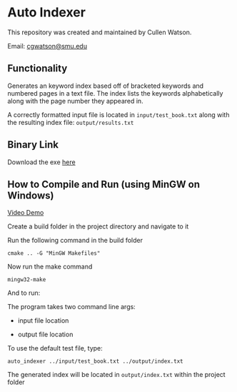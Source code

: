 # Auto Indexer

This repository was created and maintained by Cullen Watson.

Email: cgwatson@smu.edu

## Functionality

Generates an keyword index based off of bracketed keywords and numbered pages in a text file. The index lists the keywords alphabetically along with the page number they appeared in.

A correctly formatted input file is located in ```input/test_book.txt``` along with the resulting index file: ```output/results.txt```

## Binary Link

Download the exe [here](https://github.com/cullenwatson/auto-indexer/releases/tag/v0.1)

## How to Compile and Run (using MinGW on Windows)

[Video Demo](https://youtu.be/CTTfShIPI28)

Create a build folder in the project directory and navigate to it

Run the following command in the build folder

```cmake .. -G "MinGW Makefiles"```

Now run the make command

```mingw32-make```

And to run:

The program takes two command line args:

* input file location

* output file location

To use the default test file, type:

```auto_indexer ../input/test_book.txt ../output/index.txt```

The generated index will be located in ```output/index.txt``` within the project folder





